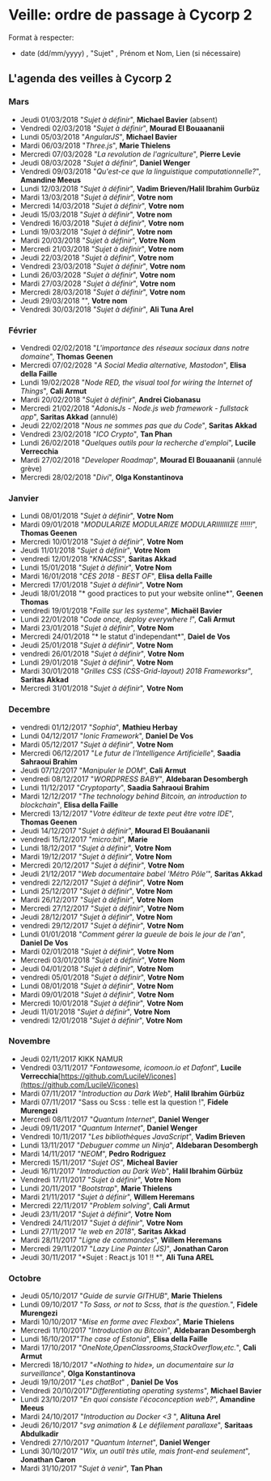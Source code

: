 # Veille: ordre de passage à Cycorp 2

Format à respecter:   
- date (dd/mm/yyyy) , "Sujet" ,  Prénom et Nom, Lien (si nécessaire)

## L'agenda des veilles à Cycorp 2


### Mars

- Jeudi 01/03/2018 "*Sujet à définir*", __Michael Bavier__ (absent)
- Vendredi 02/03/2018 "*Sujet à définir*", __Mourad El Bouaananii__
- Lundi 05/03/2018 "*AngularJS*", __Michael Bavier__
- Mardi 06/03/2018 "*Three.js*", __Marie Thielens__
- Mercredi 07/03/2028 "*La revolution de l'agriculture*", __Pierre Levie__
- Jeudi 08/03/2028 "*Sujet à définir*",  __Daniel Wenger__
- Vendredi 09/03/2018 "*Qu'est-ce que la linguistique computationnelle?*", __Amandine Meeus__
- Lundi 12/03/2018 "*Sujet à définir*", __Vadim Brieven/Halil Ibrahim Gurbüz__
- Mardi 13/03/2018 "*Sujet à définir*", __Votre nom__
- Mercredi 14/03/2018 "*Sujet à définir*", __Votre nom__
- Jeudi 15/03/2018 "*Sujet à définir*", __Votre nom__
- Vendredi 16/03/2018 "*Sujet à définir*", __Votre nom__
- Lundi 19/03/2018 "*Sujet à définir*", __Votre nom__
- Mardi 20/03/2018 "*Sujet à définir*", __Votre Nom__
- Mercredi 21/03/2018 "*Sujet à définir*", __Votre nom__
- Jeudi 22/03/2018 "*Sujet à définir*", __Votre nom__
- Vendredi 23/03/2018 "*Sujet à définir*", __Votre nom__
- Lundi 26/03/2028 "*Sujet à définir*", __Votre nom__
- Mardi 27/03/2028 "*Sujet à définir*", __Votre nom__
- Mercredi 28/03/2018 "*Sujet à définir*", __Votre nom__
- Jeudi 29/03/2018 "", __Votre nom__
- Vendredi 30/03/2018 "*Sujet à définir*", __Ali Tuna Arel__



### Février

- Vendredi 02/02/2018 "*L'importance des réseaux sociaux dans notre domaine*", __Thomas Geenen__
- Mercredi 07/02/2028 "*A Social Media alternative, Mastodon*", __Elisa della Faille__
- Lundi 19/02/2028 "*Node RED, the visual tool for wiring the Internet of Things*", __Cali Armut__
- Mardi 20/02/2018 "*Sujet à définir*", __Andrei Ciobanasu__
- Mercredi 21/02/2018 "*AdonisJs - Node.js web framework - fullstack app*", __Saritas Akkad__ (annulé)
- Jeudi 22/02/2018 "*Nous ne sommes pas que du Code*", __Saritas Akkad__
- Vendredi 23/02/2018 "*ICO Crypto*", __Tan Phan__
- Lundi 26/02/2018 "*Quelques outils pour la recherche d'emploi*", __Lucile Verrecchia__
- Mardi 27/02/2018 "*Developer Roadmap*", __Mourad El Bouaananii__ (annulé grève)
- Mercredi 28/02/2018 "*Divi*", __Olga Konstantinova__



### Janvier

- Lundi 08/01/2018 "*Sujet à définir*", __Votre Nom__
- Mardi 09/01/2018 "*MODULARIZE MODULARIZE MODULARIIIIIIIZE  !!!!!!*", __Thomas Geenen__
- Mercredi 10/01/2018 "*Sujet à définir*", __Votre Nom__
- Jeudi 11/01/2018 "*Sujet à définir*", __Votre Nom__
- vendredi 12/01/2018 "*KNACSS*", __Saritas Akkad__
- Lundi 15/01/2018 "*Sujet à définir*", __Votre Nom__
- Mardi 16/01/2018 "*CES 2018 - BEST OF*", __Elisa della Faille__
- Mercredi 17/01/2018 "*Sujet à définir*", __Votre Nom__
- Jeudi 18/01/2018 "*
good practices to put your website online*", __Geenen Thomas__
- vendredi 19/01/2018 "*Faille sur les systeme*", __Michaël Bavier__
- Lundi 22/01/2018 "*Code once, deploy everywhere !*", __Cali Armut__
- Mardi 23/01/2018 "*Sujet à définir*", __Votre Nom__
- Mercredi 24/01/2018 "* le statut d'independant*", __Daiel de Vos__
- Jeudi 25/01/2018 "*Sujet à définir*", __Votre Nom__
- vendredi 26/01/2018 "*Sujet à définir*", __Votre Nom__
- Lundi 29/01/2018 "*Sujet à définir*", __Votre Nom__
- Mardi 30/01/2018 "*Grilles CSS (CSS-Grid-layout) 2018 Frameworksr*", __Saritas Akkad__
- Mercredi 31/01/2018 "*Sujet à définir*", __Votre Nom__



### Decembre

- vendredi 01/12/2017 "*Sophia*", __Mathieu Herbay__
- Lundi 04/12/2017 "*Ionic Framework*", __Daniel De Vos__
- Mardi 05/12/2017 "*Sujet à définir*", __Votre Nom__
- Mercredi 06/12/2017 "*Le futur de l'Intelligence Artificielle*", __Saadia Sahraoui Brahim__
- Jeudi 07/12/2017 "*Manipuler le DOM*", __Cali Armut__
- vendredi 08/12/2017 "*WORDPRESS BABY*", __Aldebaran Desombergh__
- Lundi 11/12/2017 "*Cryptoparty*", __Saadia Sahraoui Brahim__
- Mardi 12/12/2017 "*The technology behind Bitcoin, an introduction to blockchain*", __Elisa della Faille__
- Mercredi 13/12/2017 "*Votre éditeur de texte peut être votre IDE*", __Thomas Geenen__
- Jeudi 14/12/2017 "*Sujet à définir*", __Mourad El Bouâananii__
- vendredi 15/12/2017 "*micro:bit*", __Marie__
- Lundi 18/12/2017 "*Sujet à définir*", __Votre Nom__
- Mardi 19/12/2017 "*Sujet à définir*", __Votre Nom__
- Mercredi 20/12/2017 "*Sujet à définir*", __Votre Nom__
- Jeudi 21/12/2017 "*Web documentaire babel 'Métro Pôle'*", __Saritas Akkad__
- vendredi 22/12/2017 "*Sujet à définir*", __Votre Nom__
- Lundi 25/12/2017 "*Sujet à définir*", __Votre Nom__
- Mardi 26/12/2017 "*Sujet à définir*", __Votre Nom__
- Mercredi 27/12/2017 "*Sujet à définir*", __Votre Nom__
- Jeudi 28/12/2017 "*Sujet à définir*", __Votre Nom__
- vendredi 29/12/2017 "*Sujet à définir*", __Votre Nom__
- Lundi 01/01/2018 "*Comment gérer la gueule de bois le jour de l'an*", __Daniel De Vos__
- Mardi 02/01/2018 "*Sujet à définir*", __Votre Nom__
- Mercredi 03/01/2018 "*Sujet à définir*", __Votre Nom__
- Jeudi 04/01/2018 "*Sujet à définir*", __Votre Nom__
- vendredi 05/01/2018 "*Sujet à définir*", __Votre Nom__
- Lundi 08/01/2018 "*Sujet à définir*", __Votre Nom__
- Mardi 09/01/2018 "*Sujet à définir*", __Votre Nom__
- Mercredi 10/01/2018 "*Sujet à définir*", __Votre Nom__
- Jeudi 11/01/2018 "*Sujet à définir*", __Votre Nom__
- vendredi 12/01/2018 "*Sujet à définir*", __Votre Nom__



### Novembre

- Jeudi 02/11/2017  KIKK NAMUR
- Vendredi 03/11/2017 "*Fontawesome, icomoon.io et Dafont*", __Lucile Verrecchia__[https://github.com/LucileV/icones](https://github.com/LucileV/icones)
- Mardi 07/11/2017 "*Introduction au Dark Web*", __Halil Ibrahim Gürbüz__
- Mardi 07/11/2017 "Sass ou Scss : telle est la question !", __Fidele Murengezi__
- Mercredi 08/11/2017 "*Quantum Internet*", __Daniel Wenger__
- Jeudi 09/11/2017 "*Quantum Internet*", __Daniel Wenger__
- Vendredi 10/11/2017 "*Les bibliothèques JavaScript*", __Vadim Brieven__
- Lundi 13/11/2017 "*Debuguer comme un Ninja*", __Aldebaran Desombergh__
- Mardi 14/11/2017 "*NEOM*", __Pedro Rodriguez__
- Mercredi 15/11/2017 "*Sujet OS*", __Micheal Bavier__
- Jeudi 16/11/2017 "*Introduction au Dark Web*", __Halil Ibrahim Gürbüz__
- Vendredi 17/11/2017 "*Sujet à définir*", __Votre Nom__
- Lundi 20/11/2017 "*Bootstrap*", __Marie Thielens__
- Mardi 21/11/2017 "*Sujet à définir*", __Willem Heremans__
- Mercredi 22/11/2017 "*Problem solving*", __Cali Armut__
- Jeudi 23/11/2017 "*Sujet à définir*", __Votre Nom__
- Vendredi 24/11/2017 "*Sujet à définir*", __Votre Nom__
- Lundi 27/11/2017 "*le web en 2018*", __Saritas Akkad__
- Mardi 28/11/2017 "*Ligne de commandes*", __Willem Heremans__
- Mercredi 29/11/2017 "*Lazy Line Painter (JS)*", __Jonathan Caron__
- Jeudi 30/11/2017 "*Sujet : React.js 101 !! *", __Ali Tuna AREL__



### Octobre

- Jeudi 05/10/2017 "*Guide de survie GITHUB*", __Marie Thielens__
- Lundi 09/10/2017 "*To Sass, or not to Scss, that is the question.*", __Fidele Murengezi__
- Mardi 10/10/2017  "*Mise en forme avec Flexbox*", __Marie Thielens__
- Mercredi 11/10/2017 "*Introduction au Bitcoin*", __Aldebaran Desombergh__
- Lundi 16/10/2017"*The case of Estonia*", __Elisa della Faille__
- Mardi 17/10/2017 "*OneNote,OpenClassrooms,StackOverflow,etc.*", __Cali Armut__
- Mercredi 18/10/2017 "*«Nothing to hide», un documentaire sur la surveillance*", __Olga Konstantinova__
- Jeudi 19/10/2017 "*Les chatBot*" , __Daniel De Vos__
- Vendredi 20/10/2017"*Differentiating operating systems*", __Michael Bavier__
- Lundi 23/10/2017 "*En quoi consiste l'écoconception web?*", __Amandine Meeus__
- Mardi 24/10/2017 "*Introduction au Docker <3* ", __Alituna Arel__
- Jeudi 26/10/2017   "*svg animation & Le défilement parallaxe*", __Saritaas Abdulkadir__
- Vendredi 27/10/2017 "*Quantum Internet*", __Daniel Wenger__
- Lundi 30/10/2017 "*Wix, un outil très utile, mais front-end seulement*", __Jonathan Caron__
- Mardi 31/10/2017 "*Sujet à venir*", __Tan Phan__


